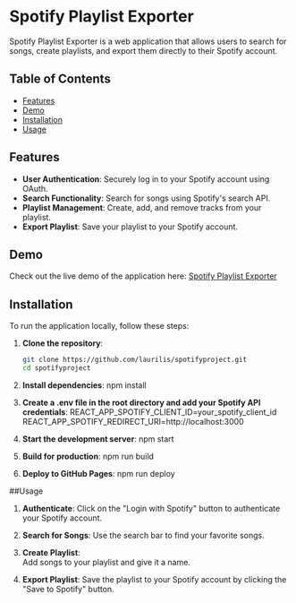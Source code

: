 # Spotify Playlist Exporter

Spotify Playlist Exporter is a web application that allows users to search for songs, create playlists, and export them directly to their Spotify account.

## Table of Contents

- [Features](#features)
- [Demo](#demo)
- [Installation](#installation)
- [Usage](#usage)

## Features

- **User Authentication**: Securely log in to your Spotify account using OAuth.
- **Search Functionality**: Search for songs using Spotify's search API.
- **Playlist Management**: Create, add, and remove tracks from your playlist.
- **Export Playlist**: Save your playlist to your Spotify account.

## Demo

Check out the live demo of the application here: [Spotify Playlist Exporter](https://laurilis.github.io/spotifyproject)

## Installation

To run the application locally, follow these steps:

1. **Clone the repository**:
   ```sh
   git clone https://github.com/laurilis/spotifyproject.git
   cd spotifyproject

2. **Install dependencies**:
    npm install

3. **Create a .env file in the root directory and add your Spotify API credentials**:
    REACT_APP_SPOTIFY_CLIENT_ID=your_spotify_client_id
    REACT_APP_SPOTIFY_REDIRECT_URI=http://localhost:3000

4. **Start the development server**:
    npm start

5. **Build for production**:
    npm run build

6. **Deploy to GitHub Pages**:
    npm run deploy


##Usage

1. **Authenticate**: 
    Click on the "Login with Spotify" button to authenticate your Spotify account.

2. **Search for Songs**: 
    Use the search bar to find your favorite songs.

3. **Create Playlist**:    
    Add songs to your playlist and give it a name.

4. **Export Playlist**: 
    Save the playlist to your Spotify account by clicking the "Save to Spotify" button.

